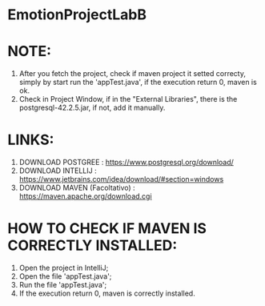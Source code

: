 # EmotionProjectLabB

# NOTE:
1. After you fetch the project, check if maven project it setted correcty, simply by start run the 'appTest.java', if the execution return 0, maven is ok.
2. Check in Project Window, if in the "External Libraries", there is the postgresql-42.2.5.jar, if not, add it manually.

# LINKS:
1. DOWNLOAD POSTGREE : https://www.postgresql.org/download/
2. DOWNLOAD INTELLIJ : https://www.jetbrains.com/idea/download/#section=windows
3. DOWNLOAD MAVEN (Facoltativo) : https://maven.apache.org/download.cgi

# HOW TO CHECK IF MAVEN IS CORRECTLY INSTALLED:
1. Open the project in IntelliJ;
2. Open the file 'appTest.java';
3. Run the file 'appTest.java';
4. If the execution return 0, maven is correctly installed.
